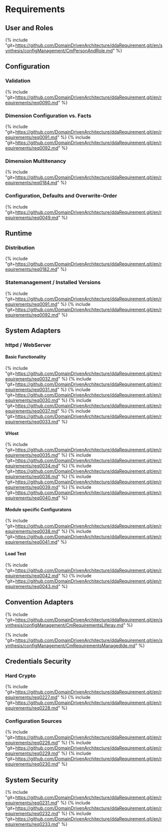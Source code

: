 # Requirements

## User and Roles
{% include "git+https://github.com/DomainDrivenArchitecture/ddaRequirement.git/en/synthesis/configManagement/CmPersonAndRole.md" %}

## Configuration
### Validation
{% include "git+https://github.com/DomainDrivenArchitecture/ddaRequirement.git/en/requirements/req0090.md" %}

### Dimension Configuration vs. Facts
{% include "git+https://github.com/DomainDrivenArchitecture/ddaRequirement.git/en/requirements/req0091.md" %}
{% include "git+https://github.com/DomainDrivenArchitecture/ddaRequirement.git/en/requirements/req0092.md" %}

### Dimension Multitenancy
{% include "git+https://github.com/DomainDrivenArchitecture/ddaRequirement.git/en/requirements/req0184.md" %}

### Configuration, Defaults and Overwrite-Order
{% include "git+https://github.com/DomainDrivenArchitecture/ddaRequirement.git/en/requirements/req0049.md" %}
   
## Runtime
### Distribution
{% include "git+https://github.com/DomainDrivenArchitecture/ddaRequirement.git/en/requirements/req0182.md" %}

### Statemanagement / Installed Versions
{% include "git+https://github.com/DomainDrivenArchitecture/ddaRequirement.git/en/requirements/req0091.md" %}
{% include "git+https://github.com/DomainDrivenArchitecture/ddaRequirement.git/en/requirements/req0092.md" %}
    
## System Adapters
### httpd / WebServer
#### Basic Functionality
{% include "git+https://github.com/DomainDrivenArchitecture/ddaRequirement.git/en/requirements/req0032.md" %}
{% include "git+https://github.com/DomainDrivenArchitecture/ddaRequirement.git/en/requirements/req0031.md" %}
{% include "git+https://github.com/DomainDrivenArchitecture/ddaRequirement.git/en/requirements/req0030.md" %}
{% include "git+https://github.com/DomainDrivenArchitecture/ddaRequirement.git/en/requirements/req0037.md" %}
{% include "git+https://github.com/DomainDrivenArchitecture/ddaRequirement.git/en/requirements/req0033.md" %}

#### VHost
{% include "git+https://github.com/DomainDrivenArchitecture/ddaRequirement.git/en/requirements/req0035.md" %}
{% include "git+https://github.com/DomainDrivenArchitecture/ddaRequirement.git/en/requirements/req0034.md" %}
{% include "git+https://github.com/DomainDrivenArchitecture/ddaRequirement.git/en/requirements/req0036.md" %}
{% include "git+https://github.com/DomainDrivenArchitecture/ddaRequirement.git/en/requirements/req0039.md" %}
{% include "git+https://github.com/DomainDrivenArchitecture/ddaRequirement.git/en/requirements/req0040.md" %}

#### Module specific Configuratons 
{% include "git+https://github.com/DomainDrivenArchitecture/ddaRequirement.git/en/requirements/req0038.md" %}
{% include "git+https://github.com/DomainDrivenArchitecture/ddaRequirement.git/en/requirements/req0041.md" %}

#### Load Test
{% include "git+https://github.com/DomainDrivenArchitecture/ddaRequirement.git/en/requirements/req0042.md" %}
{% include "git+https://github.com/DomainDrivenArchitecture/ddaRequirement.git/en/requirements/req0043.md" %}

## Convention Adapters
{% include "git+https://github.com/DomainDrivenArchitecture/ddaRequirement.git/en/synthesis/configManagement/CmRequirementsLiferay.md" %}

{% include "git+https://github.com/DomainDrivenArchitecture/ddaRequirement.git/en/synthesis/configManagement/CmRequirementsManagedIde.md" %}


## Credentials Security
### Hard Crypto
{% include "git+https://github.com/DomainDrivenArchitecture/ddaRequirement.git/en/requirements/req0227.md" %}
{% include "git+https://github.com/DomainDrivenArchitecture/ddaRequirement.git/en/requirements/req0228.md" %}

### Configuration Sources
{% include "git+https://github.com/DomainDrivenArchitecture/ddaRequirement.git/en/requirements/req0226.md" %}
{% include "git+https://github.com/DomainDrivenArchitecture/ddaRequirement.git/en/requirements/req0229.md" %}
{% include "git+https://github.com/DomainDrivenArchitecture/ddaRequirement.git/en/requirements/req0230.md" %}

## System Security
{% include "git+https://github.com/DomainDrivenArchitecture/ddaRequirement.git/en/requirements/req0231.md" %}
{% include "git+https://github.com/DomainDrivenArchitecture/ddaRequirement.git/en/requirements/req0232.md" %}
{% include "git+https://github.com/DomainDrivenArchitecture/ddaRequirement.git/en/requirements/req0233.md" %}




